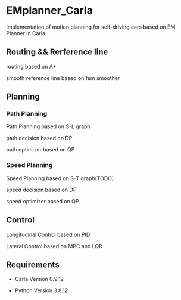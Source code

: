 # EMplanner_Carla

Implementation of motion planning for self-driving cars based on EM Planner in Carla

## Routing && Rerference line

routing based on A*

smooth reference line based on fem smoother

## Planning

### Path Planning

Path Planning based on S-L graph

path decision based on DP

path optimizer based on QP

### Speed Planning

Speed Planning based on S-T graph(TODO)

speed decision based on DP

speed optimizer based on QP

## Control

Longitudinal Control based on PID

Lateral Control based on MPC and LQR


## Requirements

- Carla Version 0.9.12

- Python Version 3.8.12
